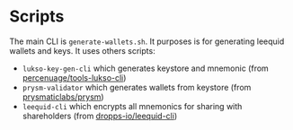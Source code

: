 # Scripts

The main CLI is `generate-wallets.sh`. It purposes is for generating leequid wallets and keys.
It uses others scripts:

- `lukso-key-gen-cli` which generates keystore and mnemonic (from [percenuage/tools-lukso-cli](https://github.com/percenuage/tools-lukso-cli))
- `prysm-validator` which generates wallets from keystore (from [prysmaticlabs/prysm](https://github.com/prysmaticlabs/prysm))
- `leequid-cli` which encrypts all mnemonics for sharing with shareholders (from [dropps-io/leequid-cli](https://github.com/dropps-io/leequid-cli))
